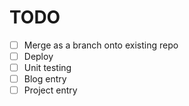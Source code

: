 # TODO

- [ ] Merge as a branch onto existing repo
- [ ] Deploy
- [ ] Unit testing
- [ ] Blog entry
- [ ] Project entry
